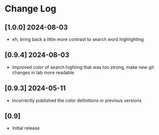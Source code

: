 # Change Log

## [1.0.0] 2024-08-03
- eh, bring back a little more contrast to search word highlighting

## [0.9.4] 2024-08-03
- Improved color of search highting that was too strong, make new git changes in tab more readable

## [0.9.3] 2024-05-11
- Incorrectly published the color definitions in previous versions

## [0.9]
- Initial release
